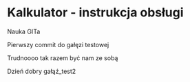# Kalkulator - instrukcja obsługi

Nauka GITa

Pierwszy commit do gałęzi testowej

Trudnoooo tak razem być nam ze sobą

Dzień dobry gałąź_test2